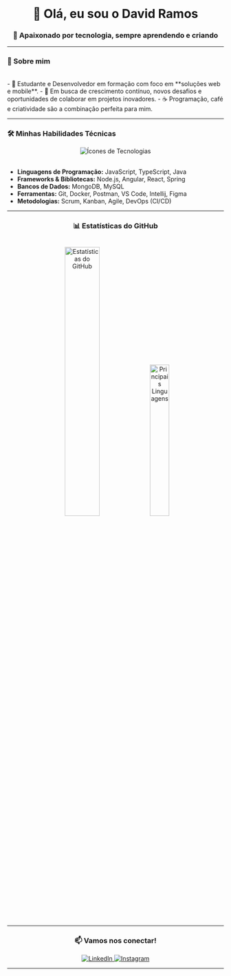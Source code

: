 <div align="center">
  <br>
  <h1 align="center">👋 Olá, eu sou o David Ramos</h1>
  <h3 align="center">🌟 Apaixonado por tecnologia, sempre aprendendo e criando</h3>
</div>

---

### 📌 Sobre mim
<br>
- 🎯 Estudante e Desenvolvedor em formação com foco em **soluções web e mobile**.
- 🚀 Em busca de crescimento contínuo, novos desafios e oportunidades de colaborar em projetos inovadores.
- ☕ Programação, café e criatividade são a combinação perfeita para mim.

---

### 🛠️ Minhas Habilidades Técnicas

<div align="center">
  <img src="https://skillicons.dev/icons?i=java,javascript,typescript,nodejs,angular,react,mongodb,git,docker,postman,mysql,figma" alt="Ícones de Tecnologias" />
</div>

<br>

- **Linguagens de Programação:** JavaScript, TypeScript, Java
- **Frameworks & Bibliotecas:** Node.js, Angular, React, Spring
- **Bancos de Dados:** MongoDB, MySQL
- **Ferramentas:** Git, Docker, Postman, VS Code, Intellij, Figma
- **Metodologias:** Scrum, Kanban, Agile, DevOps (CI/CD)

---

<h3 align="center">📊 Estatísticas do GitHub</h3>
<br>
<div align="center">
  <img src="https://github-readme-stats.vercel.app/api?username=DavidSoaresRamos&show_icons=true&theme=dracula&hide_border=true&count_private=true" alt="Estatísticas do GitHub" width="40%" />
  <img src="https://github-readme-stats.vercel.app/api/top-langs/?username=DavidSoaresRamos&layout=compact&theme=dracula&hide_border=true" alt="Principais Linguagens" width="30%" />
</div>

---

<h3 align="center">📫 Vamos nos conectar!</h3>
<div align="center">
  <a href="https://www.linkedin.com/in/david-soares-ramos-751117278/">
    <img src="https://img.shields.io/badge/LinkedIn-0A66C2?style=for-the-badge&logo=linkedin&logoColor=white" alt="LinkedIn" />
  </a>
  <a href="https://www.instagram.com/davidgsrx?igsh=MWtubzVjNmlvYjNzeA==">
    <img src="https://img.shields.io/badge/Instagram-E4405F?style=for-the-badge&logo=instagram&logoColor=white" alt="Instagram" />
  </a>
</div>

---
